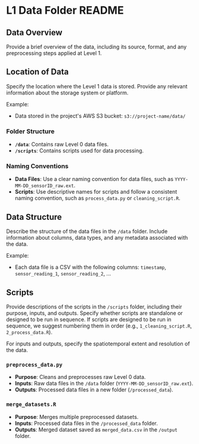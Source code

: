 # L1 Data Folder README

## Data Overview

Provide a brief overview of the data, including its source, format, and any preprocessing steps applied at Level 1.

## Location of Data

Specify the location where the Level 1 data is stored. Provide any relevant information about the storage system or platform.

Example:
- Data stored in the project's AWS S3 bucket: `s3://project-name/data/`

### Folder Structure

- **`/data`**: Contains raw Level 0 data files.
- **`/scripts`**: Contains scripts used for data processing.

### Naming Conventions

- **Data Files**: Use a clear naming convention for data files, such as `YYYY-MM-DD_sensorID_raw.ext`.
- **Scripts**: Use descriptive names for scripts and follow a consistent naming convention, such as `process_data.py` or `cleaning_script.R`.

## Data Structure

Describe the structure of the data files in the `/data` folder. Include information about columns, data types, and any metadata associated with the data.

Example:
- Each data file is a CSV with the following columns: `timestamp`, `sensor_reading_1`, `sensor_reading_2`, ...

## Scripts

Provide descriptions of the scripts in the `/scripts` folder, including their purpose, inputs, and outputs. Specify whether scripts are standalone or designed to be run in sequence. If scripts are designed to be run in sequence, we suggest numbering them in order (e.g., `1_cleaning_script.R`, `2_process_data.R`). 

For inputs and outputs, specify the spatiotemporal extent and resolution of the data. 

### `preprocess_data.py`

- **Purpose**: Cleans and preprocesses raw Level 0 data.
- **Inputs**: Raw data files in the `/data` folder (`YYYY-MM-DD_sensorID_raw.ext`).
- **Outputs**: Processed data files in a new folder (`/processed_data`).

### `merge_datasets.R`

- **Purpose**: Merges multiple preprocessed datasets.
- **Inputs**: Processed data files in the `/processed_data` folder.
- **Outputs**: Merged dataset saved as `merged_data.csv` in the `/output` folder.

